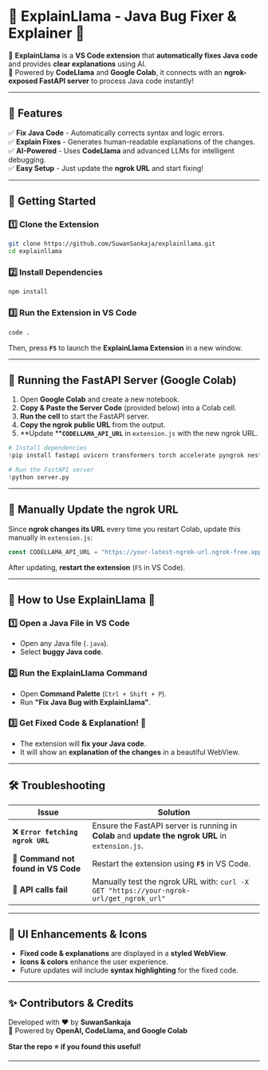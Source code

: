 # 🦙 ExplainLlama - Java Bug Fixer & Explainer 🚀



🔹 **ExplainLlama** is a **VS Code extension** that **automatically fixes Java code** and provides **clear explanations** using AI.\
🔹 Powered by **CodeLlama** and **Google Colab**, it connects with an **ngrok-exposed FastAPI server** to process Java code instantly!

---

## 🌟 Features

✅ **Fix Java Code** - Automatically corrects syntax and logic errors.\
✅ **Explain Fixes** - Generates human-readable explanations of the changes.\
✅ **AI-Powered** - Uses **CodeLlama** and advanced LLMs for intelligent debugging.\
✅ **Easy Setup** - Just update the **ngrok URL** and start fixing!

---

## 🎯 Getting Started

### **1️⃣ Clone the Extension**

```sh
git clone https://github.com/SuwanSankaja/explainllama.git
cd explainllama
```

### **2️⃣ Install Dependencies**

```sh
npm install
```

### **3️⃣ Run the Extension in VS Code**

```sh
code .
```

Then, press **`F5`** to launch the **ExplainLlama Extension** in a new window.

---

## 🚀 Running the FastAPI Server (Google Colab)

1. Open **Google Colab** and create a new notebook.
2. **Copy & Paste the Server Code** (provided below) into a Colab cell.
3. **Run the cell** to start the FastAPI server.
4. **Copy the ngrok public URL** from the output.
5. **Update ****`CODELLAMA_API_URL`** in `extension.js` with the new ngrok URL.

```python
# Install dependencies
!pip install fastapi uvicorn transformers torch accelerate pyngrok nest_asyncio

# Run the FastAPI server
!python server.py
```

---

## 🔗 **Manually Update the ngrok URL**

Since **ngrok changes its URL** every time you restart Colab, update this manually in `extension.js`:

```javascript
const CODELLAMA_API_URL = "https://your-latest-ngrok-url.ngrok-free.app"; // Replace with new URL
```

After updating, **restart the extension** (`F5` in VS Code).

---

## 🎨 How to Use ExplainLlama 🦙

### **1️⃣ Open a Java File in VS Code**

- Open any Java file (`.java`).
- Select **buggy Java code**.

### **2️⃣ Run the ExplainLlama Command**

- Open **Command Palette** (`Ctrl + Shift + P`).
- Run **"Fix Java Bug with ExplainLlama"**.

### **3️⃣ Get Fixed Code & Explanation! 🎉**

- The extension will **fix your Java code**.
- It will show an **explanation of the changes** in a beautiful WebView.

---

## 🛠 **Troubleshooting**

| Issue                               | Solution                                                                                          |
| ----------------------------------- | ------------------------------------------------------------------------------------------------- |
| ❌ **`Error fetching ngrok URL`**    | Ensure the FastAPI server is running in **Colab** and **update the ngrok URL** in `extension.js`. |
| 🔄 **Command not found in VS Code** | Restart the extension using **`F5`** in VS Code.                                                  |
| 🚫 **API calls fail**               | Manually test the ngrok URL with: `curl -X GET "https://your-ngrok-url/get_ngrok_url"`            |

---

## 🎨 UI Enhancements & Icons

- **Fixed code & explanations** are displayed in a **styled WebView**.
- **Icons & colors** enhance the user experience.
- Future updates will include **syntax highlighting** for the fixed code.

---

## ✨ Contributors & Credits

Developed with ❤️ by **SuwanSankaja**\
🔗 Powered by **OpenAI, CodeLlama, and Google Colab**

**Star the repo ⭐ if you found this useful!**

---



